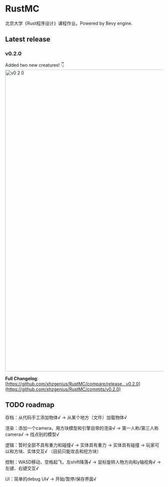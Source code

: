 # RustMC

北京大学《Rust程序设计》课程作业。Powered by Bevy engine. 

## Latest release
### v0.2.0
Added two new creatures! 👇
<img width="962" alt="v0 2 0" src="https://github.com/xhzgenius/RustMC/assets/82707775/847261d1-29cd-4468-8409-16bb278f51e2">

**Full Changelog**: [https://github.com/xhzgenius/RustMC/compare/release...v0.2.0](https://github.com/xhzgenius/RustMC/commits/v0.2.0)

## TODO roadmap

存档：从代码手工添加物体√ -> 从某个地方（文件）加载物体√

渲染：添加一个camera，用方块模型和引擎自带的渲染√ -> 第一人称/第三人称camera√ -> 找点别的模型√

逻辑：暂时全部不具有重力和碰撞√ -> 实体具有重力 -> 实体具有碰撞 -> 玩家可以和方块、实体交互√ （目前只能攻击和挖方块）

控制：WASD移动，空格起飞，左shift降落√ -> 鼠标旋转人物方向和y轴视角√ -> 左键、右键交互√

UI：简单的debug UI√ -> 开始/暂停/保存界面√
